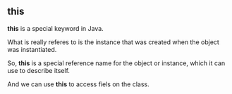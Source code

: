 ## this 
<b>this</b> is a special keyword in Java.

What is really referes to is the instance that was created when the object was instantiated.

So, <b>this</b> is a special reference name for the object or instance, which it can use to describe itself.

And we can use <b>this</b> to access fiels on the class.